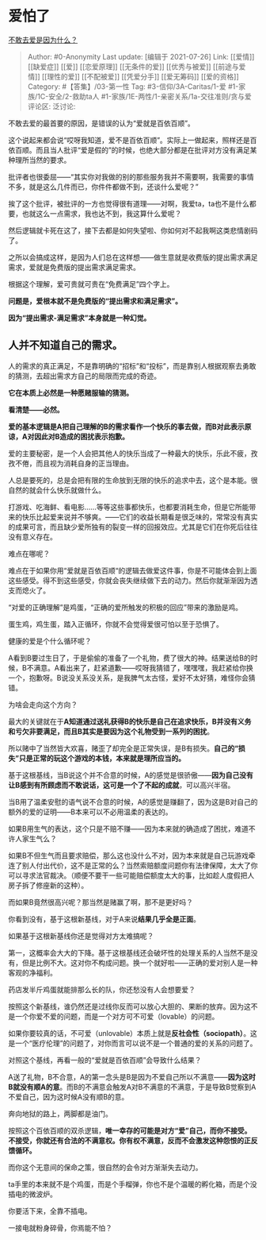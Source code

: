 # 爱怕了
[不敢去爱是因为什么？](https://www.zhihu.com/question/473272002/answer/2008127541)

> Author: #0-Anonymity
> Last update: [编辑于 2021-07-26]
> Link: [[爱情]] [[缺爱症]] [[爱]] [[恋爱原理]] [[无条件的爱]] [[优秀与被爱]] [[前途与爱情]] [[理性的爱]] [[不配被爱]] [[凭爱分手]] [[爱无筹码]] [[爱的资格]]
> Category: #【答集】/03-第一性
> Tag: #3-信仰/3A-Caritas/1-爱 #1-家族/1C-安全/2-救助ta人 #1-家族/1E-两性/1-亲密关系/1a-交往准则/贪与爱
> 评论区:
> 泛讨论:

不敢去爱的最首要的原因，是错误的认为“爱就是百依百顺”。

这个说起来都会说“哎呀我知道，爱不是百依百顺”。实际上一做起来，照样还是百依百顺。而且当人批评“爱是假的”的时候，也绝大部分都是在批评对方没有满足某种理所当然的要求。

批评者也很委屈——“其实你对我做的别的那些服务我并不需要啊，我需要的事情不多，就是这么几件而已，你件件都做不到，还谈什么爱呢？”

挨了这个批评，被批评的一方也觉得很有道理——对啊，我爱ta，ta也不是什么都要，也就这么一点需求，我也达不到，我这算什么爱呢？

然后逻辑就卡死在这了，接下去都是如何失望啦、你如何对不起我啊这类悲情剧码了。

之所以会搞成这样，是因为人们总在这样想——做生意就是收费版的提出需求满足需求，爱就是免费版的提出需求满足需求。

根据这个理解，爱可贵就可贵在“免费满足”四个字上。

**问题是，爱根本就不是免费版的“提出需求和满足需求”。**

**因为“提出需求-满足需求”本身就是一种幻觉。**

## 人并不知道自己的需求。

人的需求的真正满足，不是靠明确的“招标”和“投标”，而是靠别人根据观察去勇敢的猜测，去超出需求方自己的局限而完成的奇迹。

**它在本质上必然是一种愿赌服输的猜测。**

**看清楚——必然。**

**爱的基本逻辑是A把自己理解的B的需求看作一个快乐的事去做，而B对此表示原谅，A对因此对B造成的困扰表示抱歉。**

爱的主要秘密，是一个人会把其他人的快乐当成了一种最大的快乐，乐此不疲，孜孜不倦，而且视为消耗自身的正当理由。

人总是要死的，总是会把有限的生命放到无限的快乐的追求中去，这个是本能。很自然的就会什么快乐就做什么。

打游戏、吃海鲜、看电影……等等这些事都快乐，也都要消耗生命，但是它所能带来的快乐比起爱来说并不够爽。——它们的收益长期看是很乏味的，常常没有真实的成果可言，而且缺少爱所独有的裂变一样的回报效应。尤其是它们在你死后往往没有意义存在。

难点在哪呢？

难点在于如果你用“爱就是百依百顺“的逻辑去做爱这件事，你是不可能体会到上面这些感受。得不到这些感受，你就会丧失继续做下去的动力。然后你就渐渐因为透支而熄火了。

“对爱的正确理解”是鸡蛋，“正确的爱所触发的积极的回应”带来的激励是鸡。

蛋生鸡，鸡生蛋，踏入正循环，你就不会觉得爱很可怕以至于恐惧了。

健康的爱是个什么循环呢？

A看到B要过生日了，于是偷偷的准备了一个礼物，费了很大的神。结果送给B的时候，B不满意。A看出来了，赶紧道歉——哎呀我猜错了，嘿嘿嘿，我赶紧给你换一个，抱歉呀。B说没关系没关系，是我脾气太古怪，爱好不太好猜，难怪你会猜错。

为啥会走向这个方向？

最大的关键就在于**A知道通过送礼获得B的快乐是自己在追求快乐，B并没有义务和亏欠非要满足，而且B其实是要因为这个礼物受到一系列的困扰**。

所以赌中了当然皆大欢喜，赌歪了却完全是正常失误，是B有损失。**自己的“损失”只是正常的玩这个游戏的本钱，本来就是理所应当的。**

基于这根基线，当B说这个并不合意的时候，A的感觉是很骄傲——**因为自己没有让B感到有所顾虑而不敢说话，这可是一个了不起的成就**，可以高兴半宿。

当B用了温柔安慰的语气说不合意的时候，A的感觉是赚翻了，因为这是B对自己的额外的爱的证明——B本来可以不必用温柔的表达的。

如果B用生气的表达，这个只是不赔不赚——因为本来就的确造成了困扰，难道不许人家生气么？

如果B不但生气而且要求赔偿，那么这也没什么不对，因为本来就是自己玩游戏牵连了别人付出代价，这不是正常的么？当然索赔额度问题你有法律保障，太大了你可以寻求法官裁决。（顺便不要干一些可能赔偿额度太大的事，比如趁人度假把人房子拆了修座新的这种）。

而如果B竟然很高兴呢？那当然是赌赢了啊，那不是更好吗？

你看到没有，基于这根新基线，对于A来说**结果几乎全是正面**。

如果基于这根新基线你还是觉得对方太难搞呢？

第一，这概率会大大的下降。基于这根基线还会破坏性的处理关系的人当然不是没有，但是比例不大。这对你不构成问题。换一个就好啦——正确的爱对别人是一种客观的净福利。

药店发半斤鸡蛋就能排那么长的队，你还愁没有人会想要爱？

按照这个新基线，谁仍然还是过线你反而可以放心大胆的、果断的放弃。因为这不是一个你爱不爱的问题，而是一个对方可不可爱（lovable）的问题。

如果你要较真的话，不可爱（unlovable）本质上就是**反社会性（sociopath）**。这是一个“医疗伦理”的问题了，对你而言可以说不是一个普通的爱的关系的问题了。

对照这个基线，再看一般的“爱就是百依百顺”会导致什么结果？

A送了礼物，B不合意，A的第一念头是B是因为不爱自己所以不满意——**因为这时B就没有顺A的意**。而B的不满意会触发A对B不满意的不满意，于是导致B觉察到A不爱自己，因为这时候A没有顺B的意。

奔向地狱的路上，两脚都是油门。

按照这个百依百顺的双杀逻辑，**唯一幸存的可能是对方“爱”自己，而你不接受。不接受，你就还有合法的不满意权。你有权不满意，反而不会激发这种怨恨的正反馈循环。**

而你这个无意间的保命之策，很自然的会令对方渐渐失去动力。

ta手里的本来就不是个鸡蛋，而是个手榴弹，你也不是个温暖的孵化箱，而是个没插电的微波炉。

你要活下来，全靠不插电。

一接电就粉身碎骨，你焉能不怕？
